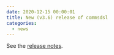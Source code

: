 ```yaml
---
date: 2020-12-15 00:00:01 
title: New (v3.6) release of commsdsl
categories:
  - news
---
```

See the [release notes](https://github.com/commschamp/commsdsl/releases/tag/v3.6).


